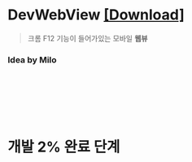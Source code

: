 # DevWebView [[Download]](https://play.google.com/store/apps/details?id=me.sungbin.devwebview)
> 크롬 F12 기능이 들어가있는 모바일 **웹뷰**

### Idea by Milo

<br/><br/><br/><br/><br/>

# 개발 2% 완료 단계
